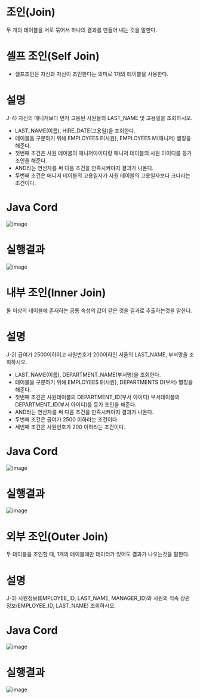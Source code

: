 # 조인(Join)
두 개의 테이블을 서로 묶어서 하나의 결과를 만들어 내는 것을 말한다.

# 셀프 조인(Self Join)
- 셀프조인은 자신과 자신이 조인한다는 의미로 1개의 테이블을 사용한다.

# 설명
J-4) 자신의 매니저보다 먼저 고용된 사원들의 LAST_NAME 및 고용일을 조회하시오.
- LAST_NAME(이름), HIRE_DATE(고용일)을 조회한다.
- 테이블을 구분하기 위해 EMPLOYEES E(사원), EMPLOYEES M(매니저) 별칭을 해준다.
- 첫번째 조건은 사원 테이블의 매니저아이디랑 매니저 테이블의 사원 아이디를 등가 조인을 해준다.
- AND라는 연산자를 써 다음 조건을 만족시켜야지 결과가 나온다.
- 두번째 조건은 매니저 테이블의 고용일자가 사원 테이블의 고용일자보다 크다라는 조건이다.
# Java Cord
![image](https://user-images.githubusercontent.com/122009563/228715454-ff2f74de-8e56-4fad-80c7-5de38873c71e.png)

# 실행결과
![image](https://user-images.githubusercontent.com/122009563/228715712-0f943b8f-2859-4884-9f72-e2e91b04f22a.png)

# 내부 조인(Inner Join)
둘 이상의 테이블에 존재하는 공통 속성의 값이 같은 것을 결과로 추출하는것을 말한다.

# 설명
J-2) 급여가 2500이하이고 사원번호가 200이하인 서울의 LAST_NAME, 부서명을 조회하시오.
- LAST_NAME(이름), DEPARTMENT_NAME(부서명)을 조회한다.
- 테이블을 구분하기 위해 EMPLOYEES E(사원), DEPARTMENTS D(부서) 별칭을 해준다.
- 첫번째 조건은 사원테이블의 DEPARTMENT_ID(부서 아이디) 부서테이블의 DEPARTMENT_ID(부서 아이디)를 등가 조인을 해준다.
- AND라는 연산자를 써 다음 조건을 만족시켜야지 결과가 나온다.
- 두번째 조건은 급여가 2500 이하라는 조건이다.
- 세번째 조건은 사원번호가 200 이하라는 조건이다.

# Java Cord
![image](https://user-images.githubusercontent.com/122009563/228753455-1e757544-24c4-477b-91b4-c73185fce7f7.png)

# 실행결과
![image](https://user-images.githubusercontent.com/122009563/228753535-c267b6c2-85f2-4eca-89e7-d77c3f4923e3.png)

# 외부 조인(Outer Join)
두 테이블을 조인할 때, 1개의 테이블에만 데이터가 있어도 결과가 나오는것을 말한다.

# 설명
J-3) 사원정보(EMPLOYEE_ID, LAST_NAME, MANAGER_ID)와 사원의 직속 상관정보(EMPLOYEE_ID, LAST_NAME) 조회하시오.

# Java Cord
![image](https://user-images.githubusercontent.com/122009563/228765011-27667dc1-ea3c-4653-90ae-a1cad6f41bec.png)

# 실행결과
![image](https://user-images.githubusercontent.com/122009563/228764827-db8afdb0-7741-4290-b1fd-7822f8ed7d72.png)

